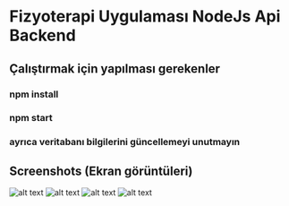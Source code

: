 # Fizyoterapi Uygulaması NodeJs Api Backend

## Çalıştırmak için yapılması gerekenler
### npm install
### npm start
### ayrıca veritabanı bilgilerini güncellemeyi unutmayın


## Screenshots (Ekran görüntüleri)

![alt text](https://github.com/mehmetkekec58/FizyoterapiUygulamasiNodeJsApiBackend/blob/master/screenshots/Ekran%20G%C3%B6r%C3%BCnt%C3%BCs%C3%BC_1.png)
![alt text](https://github.com/mehmetkekec58/FizyoterapiUygulamasiNodeJsApiBackend/blob/master/screenshots/Ekran%20G%C3%B6r%C3%BCnt%C3%BCs%C3%BC%20(197).png)
![alt text](https://github.com/mehmetkekec58/FizyoterapiUygulamasiNodeJsApiBackend/blob/master/screenshots/Ekran%20G%C3%B6r%C3%BCnt%C3%BCs%C3%BC%20(198).png)
![alt text](https://github.com/mehmetkekec58/FizyoterapiUygulamasiNodeJsApiBackend/blob/master/screenshots/Ekran%20G%C3%B6r%C3%BCnt%C3%BCs%C3%BC%20(199).png)



